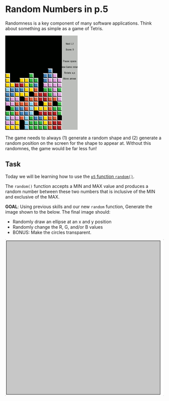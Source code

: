 # Random Numbers in p.5

Randomness is a key component of many software applications. Think about something as simple as a game of Tetris.

![](tetris.gif)

The game needs to always (1) generate a random shape and (2) generate a random position on the screen for the shape to appear at. Without this randomnes, the game would be far less fun!

## Task
Today we will be learning how to use the [`p5` function `random()`](https://p5js.org/reference/#/p5/random).

The `random()` function accepts a MIN and MAX value and produces a random number between these two numbers that is inclusive of the MIN and exclusive of the MAX.

**GOAL**: Using previous skills and our new `random` function, Generate the image shown to the below. The final image should:
- Randomly draw an ellipse at an x and y position
- Randomly change the R, G, and/or B values 
- BONUS: Make the circles transparent.

![](FinalImage.gif)